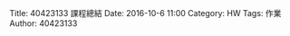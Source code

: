 Title: 40423133 課程總結
Date: 2016-10-6 11:00
Category: HW
Tags: 作業
Author: 40423133



<!-- PELICAN_END_SUMMARY -->

  



